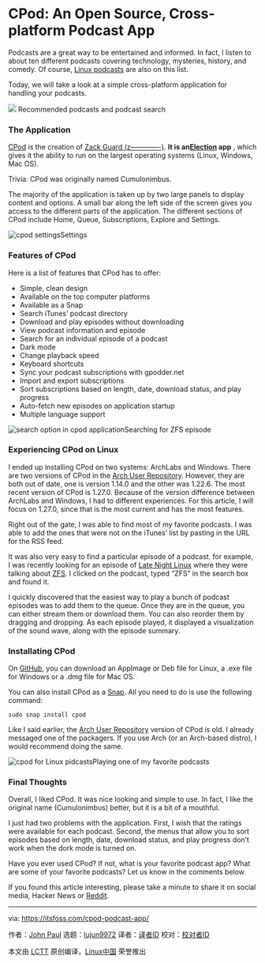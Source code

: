 CPod: An Open Source, Cross-platform Podcast App
======
Podcasts are a great way to be entertained and informed. In fact, I listen to about ten different podcasts covering technology, mysteries, history, and comedy. Of course, [Linux podcasts][1] are also on this list.

Today, we will take a look at a simple cross-platform application for handling your podcasts.

![][2]
Recommended podcasts and podcast search

### The Application

[CPod][3] is the creation of [Zack Guard (z————-)][4]. **It is an[Election][5] app** , which gives it the ability to run on the largest operating systems (Linux, Windows, Mac OS).

Trivia: CPod was originally named Cumulonimbus.

The majority of the application is taken up by two large panels to display content and options. A small bar along the left side of the screen gives you access to the different parts of the application. The different sections of CPod include Home, Queue, Subscriptions, Explore and Settings.

![cpod settings][6]Settings

### Features of CPod

Here is a list of features that CPod has to offer:

  * Simple, clean design
  * Available on the top computer platforms
  * Available as a Snap
  * Search iTunes’ podcast directory
  * Download and play episodes without downloading
  * View podcast information and episode
  * Search for an individual episode of a podcast
  * Dark mode
  * Change playback speed
  * Keyboard shortcuts
  * Sync your podcast subscriptions with gpodder.net
  * Import and export subscriptions
  * Sort subscriptions based on length, date, download status, and play progress
  * Auto-fetch new episodes on application startup
  * Multiple language support



![search option in cpod application][7]Searching for ZFS episode

### Experiencing CPod on Linux

I ended up installing CPod on two systems: ArchLabs and Windows. There are two versions of CPod in the [Arch User Repository][8]. However, they are both out of date, one is version 1.14.0 and the other was 1.22.6. The most recent version of CPod is 1.27.0. Because of the version difference between ArchLabs and Windows, I had to different experiences. For this article, I will focus on 1.27.0, since that is the most current and has the most features.

Right out of the gate, I was able to find most of my favorite podcasts. I was able to add the ones that were not on the iTunes’ list by pasting in the URL for the RSS feed.

It was also very easy to find a particular episode of a podcast. for example, I was recently looking for an episode of [Late Night Linux][9] where they were talking about [ZFS][10]. I clicked on the podcast, typed “ZFS” in the search box and found it.

I quickly discovered that the easiest way to play a bunch of podcast episodes was to add them to the queue. Once they are in the queue, you can either stream them or download them. You can also reorder them by dragging and dropping. As each episode played, it displayed a visualization of the sound wave, along with the episode summary.

### Installating CPod

On [GitHub][11], you can download an AppImage or Deb file for Linux, a .exe file for Windows or a .dmg file for Mac OS.

You can also install CPod as a [Snap][12]. All you need to do is use the following command:

```
sudo snap install cpod
```

Like I said earlier, the [Arch User Repository][8] version of CPod is old. I already messaged one of the packagers. If you use Arch (or an Arch-based distro), I would recommend doing the same.

![cpod for Linux pidcasts][13]Playing one of my favorite podcasts

### Final Thoughts

Overall, I liked CPod. It was nice looking and simple to use. In fact, I like the original name (Cumulonimbus) better, but it is a bit of a mouthful.

I just had two problems with the application. First, I wish that the ratings were available for each podcast. Second, the menus that allow you to sort episodes based on length, date, download status, and play progress don’t work when the dork mode is turned on.

Have you ever used CPod? If not, what is your favorite podcast app? What are some of your favorite podcasts? Let us know in the comments below.

If you found this article interesting, please take a minute to share it on social media, Hacker News or [Red][14][d][14][it][14].

--------------------------------------------------------------------------------

via: https://itsfoss.com/cpod-podcast-app/

作者：[John Paul][a]
选题：[lujun9972][b]
译者：[译者ID](https://github.com/译者ID)
校对：[校对者ID](https://github.com/校对者ID)

本文由 [LCTT](https://github.com/LCTT/TranslateProject) 原创编译，[Linux中国](https://linux.cn/) 荣誉推出

[a]: https://itsfoss.com/author/john/
[b]: https://github.com/lujun9972
[1]: https://itsfoss.com/linux-podcasts/
[2]: https://4bds6hergc-flywheel.netdna-ssl.com/wp-content/uploads/2018/10/cpod1.1.jpg
[3]: https://github.com/z-------------/CPod
[4]: https://github.com/z-------------
[5]: https://electronjs.org/
[6]: https://4bds6hergc-flywheel.netdna-ssl.com/wp-content/uploads/2018/10/cpod2.1.png
[7]: https://4bds6hergc-flywheel.netdna-ssl.com/wp-content/uploads/2018/10/cpod4.1.jpg
[8]: https://aur.archlinux.org/packages/?O=0&K=cpod
[9]: https://latenightlinux.com/
[10]: https://itsfoss.com/what-is-zfs/
[11]: https://github.com/z-------------/CPod/releases
[12]: https://snapcraft.io/cumulonimbus
[13]: https://4bds6hergc-flywheel.netdna-ssl.com/wp-content/uploads/2018/10/cpod3.1.jpg
[14]: http://reddit.com/r/linuxusersgroup
